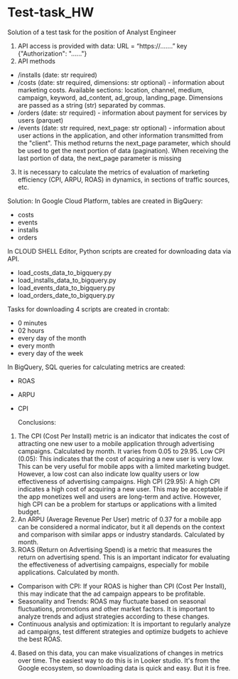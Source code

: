 # Test-task_HW
Solution of a test task for the position of Analyst Engineer
1. API access is provided with data:
   URL = “https://.......”
   key {"Authorization": "......"}
2. API methods
- /installs (date: str required)
- /costs (date: str required, dimensions: str optional) - information about marketing costs. Available sections: location, channel, medium, campaign, keyword, ad_content, ad_group, landing_page. Dimensions are passed as a string (str) separated by commas.
- /orders (date: str required) - information about payment for services by users (parquet)
- /events (date: str required, next_page: str optional) - information about user actions in the application, and other information transmitted from the "client". This method returns the next_page parameter, which should be used to get the next portion of data (pagination). When receiving the last portion of data, the next_page parameter is missing
3. It is necessary to calculate the metrics of evaluation of marketing efficiency (CPI, ARPU, ROAS) in dynamics, in sections of traffic sources, etc.


  Solution:
In Google Cloud Platform, tables are created in BigQuery:
- costs
- events
- installs
- orders
  
In CLOUD SHELL Editor, Python scripts are created for downloading data via API.
- load_costs_data_to_bigquery.py
- load_installs_data_to_bigquery.py
- load_events_data_to_bigquery.py
- load_orders_date_to_bigquery.py
  
Tasks for downloading 4 scripts are created in crontab:
- 0 minutes
- 02 hours
- every day of the month
- every month
- every day of the week
  
In BigQuery, SQL queries for calculating metrics are created:
- ROAS
- ARPU
- CPI

  Conclusions:
1. The CPI (Cost Per Install) metric is an indicator that indicates the cost of attracting one new user to a mobile application through advertising campaigns. Calculated by month. It varies from 0.05 to 29.95.
Low CPI (0.05): This indicates that the cost of acquiring a new user is very low. This can be very useful for mobile apps with a limited marketing budget. However, a low cost can also indicate low quality users or low effectiveness of advertising campaigns.
High CPI (29.95): A high CPI indicates a high cost of acquiring a new user. This may be acceptable if the app monetizes well and users are long-term and active. However, high CPI can be a problem for startups or applications with a limited budget.
2. An ARPU (Average Revenue Per User) metric of 0.37 for a mobile app can be considered a normal indicator, but it all depends on the context and comparison with similar apps or industry standards. Calculated by month.
3. ROAS (Return on Advertising Spend) is a metric that measures the return on advertising spend. This is an important indicator for evaluating the effectiveness of advertising campaigns, especially for mobile applications. Calculated by month.
- Comparison with CPI: If your ROAS is higher than CPI (Cost Per Install), this may indicate that the ad campaign appears to be profitable.
- Seasonality and Trends: ROAS may fluctuate based on seasonal fluctuations, promotions and other market factors. It is important to analyze trends and adjust strategies according to these changes.
- Continuous analysis and optimization: It is important to regularly analyze ad campaigns, test different strategies and optimize budgets to achieve the best ROAS.
4. Based on this data, you can make visualizations of changes in metrics over time. The easiest way to do this is in Looker studio. It's from the Google ecosystem, so downloading data is quick and easy. But it is free.
